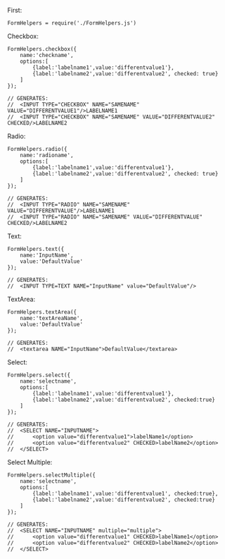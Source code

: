 First:

	FormHelpers = require('./FormHelpers.js')

Checkbox:

	FormHelpers.checkbox({
		name:'checkname',
		options:[
			{label:'labelname1',value:'differentvalue1'},
			{label:'labelname2',value:'differentvalue2', checked: true}
		]
	});
	
	// GENERATES:
	//	<INPUT TYPE="CHECKBOX" NAME="SAMENAME" VALUE="DIFFERENTVALUE1"/>LABELNAME1
	//	<INPUT TYPE="CHECKBOX" NAME="SAMENAME" VALUE="DIFFERENTVALUE2" CHECKED/>LABELNAME2
	
Radio:

	FormHelpers.radio({
		name:'radioname',
		options:[
			{label:'labelname1',value:'differentvalue1'},
			{label:'labelname2',value:'differentvalue2', checked: true}
		]
	});

	// GENERATES:
	//	<INPUT TYPE="RADIO" NAME="SAMENAME" VALUE="DIFFERENTVALUE"/>LABELNAME1
	//	<INPUT TYPE="RADIO" NAME="SAMENAME" VALUE="DIFFERENTVALUE" CHECKED/>LABELNAME2

Text:
	
	FormHelpers.text({
		name:'InputName',
		value:'DefaultValue'
	});
	
	// GENERATES:
	//	<INPUT TYPE=TEXT NAME="InputName" value="DefaultValue"/>

TextArea:

	FormHelpers.textArea({
		name:'textAreaName',
		value:'DefaultValue'
	});

	// GENERATES:
	//	<textarea NAME="InputName">DefaultValue</textarea>
	
Select:

	FormHelpers.select({
		name:'selectname',
		options:[
			{label:'labelname1',value:'differentvalue1'},
			{label:'labelname2',value:'differentvalue2', checked:true}
		]
	});
	
	// GENERATES:
	//	<SELECT NAME="INPUTNAME">
	//		<option value="differentvalue1">labelName1</option>
	//		<option value="differentvalue2" CHECKED>labelName2</option>
	//	</SELECT>


Select Multiple:

	FormHelpers.selectMultiple({
		name:'selectname',
		options:[
			{label:'labelname1',value:'differentvalue1', checked:true},
			{label:'labelname2',value:'differentvalue2', checked:true}
		]
	});

	// GENERATES:
	//	<SELECT NAME="INPUTNAME" multiple="multiple">
	//		<option value="differentvalue1" CHECKED>labelName1</option>
	//		<option value="differentvalue2" CHECKED>labelName2</option>
	//	</SELECT>
